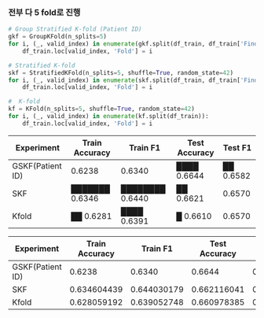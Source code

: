 ### 전부 다 5 fold로 진행
```python
# Group Stratified K-fold (Patient ID)
gkf = GroupKFold(n_splits=5)
for i, (_, valid_index) in enumerate(gkf.split(df_train, df_train['Finding Labels'], groups=df_train['Patient ID'])):
    df_train.loc[valid_index, 'Fold'] = i

# Stratified K-fold
skf = StratifiedKFold(n_splits=5, shuffle=True, random_state=42)
for i, (_, valid_index) in enumerate(skf.split(df_train, df_train['Finding Labels'])):
    df_train.loc[valid_index, 'Fold'] = i

#  K-fold
kf = KFold(n_splits=5, shuffle=True, random_state=42)
for i, (_, valid_index) in enumerate(kf.split(df_train)):
    df_train.loc[valid_index, 'Fold'] = i

```

| Experiment | Train Accuracy | Train F1 | Test Accuracy | Test F1 |
|------------|----------------|----------|---------------|---------|
| GSKF(Patient ID) | 0.6238 | 0.6340 | ████ 0.6644 | ██ 0.6582 |
| SKF | ███████ 0.6346 | ████████ 0.6440 | ██ 0.6621 | 0.6570 |
| Kfold | ██ 0.6281 | ████ 0.6391 | █ 0.6610 | 0.6570 |

| Experiment | Train Accuracy | Train F1 | Test Accuracy | Test F1 |
|------------|----------------|----------|---------------|---------|
| GSKF(Patient ID) | 0.6238 | 0.6340 | 0.6644 | 0.6582 |
| SKF | 0.634604439 | 0.644030179 | 0.662116041 | 0.656995729 |
| Kfold | 0.628059192 | 0.639052748 | 0.660978385 | 0.656961528 |
